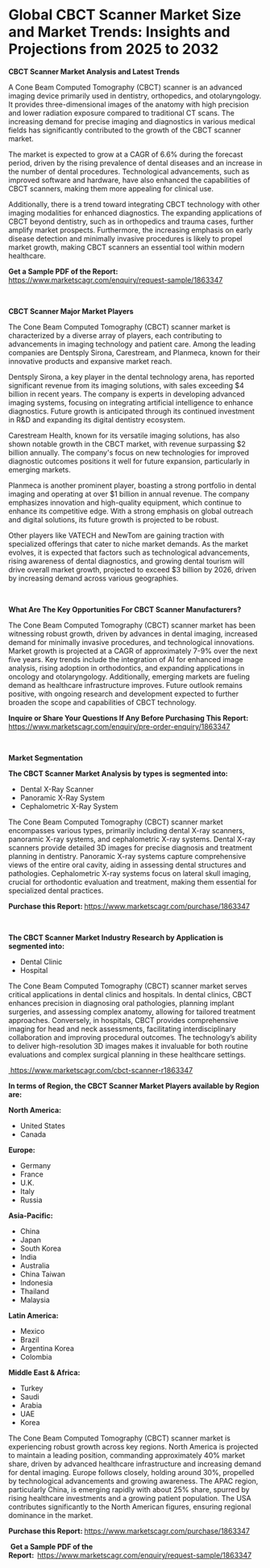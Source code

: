 <p><h1>Global CBCT Scanner Market Size and Market Trends: Insights and Projections from 2025 to 2032</h1></p><p><strong>CBCT Scanner Market Analysis and Latest Trends</strong></p>
<p><p>A Cone Beam Computed Tomography (CBCT) scanner is an advanced imaging device primarily used in dentistry, orthopedics, and otolaryngology. It provides three-dimensional images of the anatomy with high precision and lower radiation exposure compared to traditional CT scans. The increasing demand for precise imaging and diagnostics in various medical fields has significantly contributed to the growth of the CBCT scanner market.</p><p>The market is expected to grow at a CAGR of 6.6% during the forecast period, driven by the rising prevalence of dental diseases and an increase in the number of dental procedures. Technological advancements, such as improved software and hardware, have also enhanced the capabilities of CBCT scanners, making them more appealing for clinical use.</p><p>Additionally, there is a trend toward integrating CBCT technology with other imaging modalities for enhanced diagnostics. The expanding applications of CBCT beyond dentistry, such as in orthopedics and trauma cases, further amplify market prospects. Furthermore, the increasing emphasis on early disease detection and minimally invasive procedures is likely to propel market growth, making CBCT scanners an essential tool within modern healthcare.</p></p>
<p><strong>Get a Sample PDF of the Report:&nbsp;</strong> <a href="https://www.marketscagr.com/enquiry/request-sample/1863347?utm_campaign=2198&utm_medium=2&utm_source=Github&utm_content=ia&utm_term=13042025&utm_id=cbct-scanner">https://www.marketscagr.com/enquiry/request-sample/1863347</a></p>
<p>&nbsp;</p>
<p><strong>CBCT Scanner Major Market Players</strong></p>
<p><p>The Cone Beam Computed Tomography (CBCT) scanner market is characterized by a diverse array of players, each contributing to advancements in imaging technology and patient care. Among the leading companies are Dentsply Sirona, Carestream, and Planmeca, known for their innovative products and expansive market reach.</p><p>Dentsply Sirona, a key player in the dental technology arena, has reported significant revenue from its imaging solutions, with sales exceeding $4 billion in recent years. The company is experts in developing advanced imaging systems, focusing on integrating artificial intelligence to enhance diagnostics. Future growth is anticipated through its continued investment in R&D and expanding its digital dentistry ecosystem.</p><p>Carestream Health, known for its versatile imaging solutions, has also shown notable growth in the CBCT market, with revenue surpassing $2 billion annually. The company's focus on new technologies for improved diagnostic outcomes positions it well for future expansion, particularly in emerging markets.</p><p>Planmeca is another prominent player, boasting a strong portfolio in dental imaging and operating at over $1 billion in annual revenue. The company emphasizes innovation and high-quality equipment, which continue to enhance its competitive edge. With a strong emphasis on global outreach and digital solutions, its future growth is projected to be robust.</p><p>Other players like VATECH and NewTom are gaining traction with specialized offerings that cater to niche market demands. As the market evolves, it is expected that factors such as technological advancements, rising awareness of dental diagnostics, and growing dental tourism will drive overall market growth, projected to exceed $3 billion by 2026, driven by increasing demand across various geographies.</p></p>
<p>&nbsp;</p>
<p><strong>What Are The Key Opportunities For CBCT Scanner Manufacturers?</strong></p>
<p><p>The Cone Beam Computed Tomography (CBCT) scanner market has been witnessing robust growth, driven by advances in dental imaging, increased demand for minimally invasive procedures, and technological innovations. Market growth is projected at a CAGR of approximately 7-9% over the next five years. Key trends include the integration of AI for enhanced image analysis, rising adoption in orthodontics, and expanding applications in oncology and otolaryngology. Additionally, emerging markets are fueling demand as healthcare infrastructure improves. Future outlook remains positive, with ongoing research and development expected to further broaden the scope and capabilities of CBCT technology.</p></p>
<p><strong>Inquire or Share Your Questions If Any Before Purchasing This Report:</strong> <a href="https://www.marketscagr.com/enquiry/pre-order-enquiry/1863347?utm_campaign=2198&utm_medium=2&utm_source=Github&utm_content=ia&utm_term=13042025&utm_id=cbct-scanner">https://www.marketscagr.com/enquiry/pre-order-enquiry/1863347</a></p>
<p>&nbsp;</p>
<p><strong>Market Segmentation</strong></p>
<p><strong>The CBCT Scanner Market Analysis by types is segmented into:</strong></p>
<p><ul><li>Dental X-Ray Scanner</li><li>Panoramic X-Ray System</li><li>Cephalometric X-Ray System</li></ul></p>
<p><p>The Cone Beam Computed Tomography (CBCT) scanner market encompasses various types, primarily including dental X-ray scanners, panoramic X-ray systems, and cephalometric X-ray systems. Dental X-ray scanners provide detailed 3D images for precise diagnosis and treatment planning in dentistry. Panoramic X-ray systems capture comprehensive views of the entire oral cavity, aiding in assessing dental structures and pathologies. Cephalometric X-ray systems focus on lateral skull imaging, crucial for orthodontic evaluation and treatment, making them essential for specialized dental practices.</p></p>
<p><strong>Purchase this Report:&nbsp;</strong><a href="https://www.marketscagr.com/purchase/1863347?utm_campaign=2198&utm_medium=2&utm_source=Github&utm_content=ia&utm_term=13042025&utm_id=cbct-scanner">https://www.marketscagr.com/purchase/1863347</a></p>
<p>&nbsp;</p>
<p><strong>The CBCT Scanner Market Industry Research by Application is segmented into:</strong></p>
<p><ul><li>Dental Clinic</li><li>Hospital</li></ul></p>
<p><p>The Cone Beam Computed Tomography (CBCT) scanner market serves critical applications in dental clinics and hospitals. In dental clinics, CBCT enhances precision in diagnosing oral pathologies, planning implant surgeries, and assessing complex anatomy, allowing for tailored treatment approaches. Conversely, in hospitals, CBCT provides comprehensive imaging for head and neck assessments, facilitating interdisciplinary collaboration and improving procedural outcomes. The technology’s ability to deliver high-resolution 3D images makes it invaluable for both routine evaluations and complex surgical planning in these healthcare settings.</p></p>
<p><a href="https://www.marketscagr.com/cbct-scanner-r1863347?utm_campaign=2198&utm_medium=2&utm_source=Github&utm_content=ia&utm_term=13042025&utm_id=cbct-scanner">&nbsp;https://www.marketscagr.com/cbct-scanner-r1863347</a></p>
<p><strong>In terms of Region, the CBCT Scanner Market Players available by Region are:</strong></p>
<p>
    <p> <strong> North America: </strong>
        <ul>
            <li>United States</li>
            <li>Canada</li>
        </ul>
        </p> 
    <p> <strong> Europe: </strong>
        <ul>
            <li>Germany</li>
            <li>France</li>
            <li>U.K.</li>
            <li>Italy</li>
            <li>Russia</li>
        </ul>
        </p> 
    <p> <strong> Asia-Pacific: </strong>
        <ul>
            <li>China</li>
            <li>Japan</li>
            <li>South Korea</li>
            <li>India</li>
            <li>Australia</li>
            <li>China Taiwan</li>
            <li>Indonesia</li>
            <li>Thailand</li>
            <li>Malaysia</li>
        </ul>
        </p> 
    <p> <strong> Latin America: </strong>
        <ul>
            <li>Mexico</li>
            <li>Brazil</li>
            <li>Argentina Korea</li>
            <li>Colombia</li>
        </ul>
        </p> 
    <p> <strong> Middle East & Africa: </strong>
        <ul>
            <li>Turkey</li>
            <li>Saudi</li>
            <li>Arabia</li>
            <li>UAE</li>
            <li>Korea</li>
        </ul>
    </p>
    </p>
<p><p>The Cone Beam Computed Tomography (CBCT) scanner market is experiencing robust growth across key regions. North America is projected to maintain a leading position, commanding approximately 40% market share, driven by advanced healthcare infrastructure and increasing demand for dental imaging. Europe follows closely, holding around 30%, propelled by technological advancements and growing awareness. The APAC region, particularly China, is emerging rapidly with about 25% share, spurred by rising healthcare investments and a growing patient population. The USA contributes significantly to the North American figures, ensuring regional dominance in the market.</p></p>
<p><strong>Purchase this Report: </strong><a href="https://www.marketscagr.com/purchase/1863347?utm_campaign=2198&utm_medium=2&utm_source=Github&utm_content=ia&utm_term=13042025&utm_id=cbct-scanner">https://www.marketscagr.com/purchase/1863347</a></p>
<p>&nbsp;<strong>Get a Sample PDF of the Report:&nbsp;&nbsp;</strong><a href="https://www.marketscagr.com/enquiry/request-sample/1863347?utm_campaign=2198&utm_medium=2&utm_source=Github&utm_content=ia&utm_term=13042025&utm_id=cbct-scanner">https://www.marketscagr.com/enquiry/request-sample/1863347</a></p>
<p><strong></strong></p>
<p><p></p><p></p><p></p></p>
